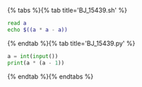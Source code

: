 {% tabs %}{% tab title='BJ_15439.sh' %}

```sh
read a
echo $((a * a - a))
```

{% endtab %}{% tab title='BJ_15439.py' %}

```py
a = int(input())
print(a * (a - 1))
```

{% endtab %}{% endtabs %}
